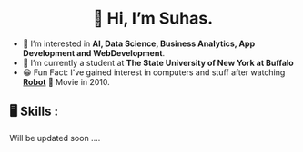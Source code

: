 <h1 align="center">👋 Hi, I’m Suhas.</h1>
<p align="center">
</p>


- 👀 I’m interested in **AI, Data Science, Business Analytics, App Development and WebDevelopment**.
- 🏫 I’m currently a student at **The State University of New York at Buffalo**
- 😁 Fun Fact: I've gained interest in computers and stuff after watching <a href="https://www.imdb.com/title/tt1305797/" target = "_blank" >**Robot**</a> 🤖 Movie in 2010.

<h2 align="left">🖥 Skills :</h2>
<p>
Will be updated soon ....
</p>
<!---
SuhasReddy651/SuhasReddy651 is a ✨ special ✨ repository because its `README.md` (this file) appears on your GitHub profile.
You can click the Preview link to take a look at your changes.
--->
